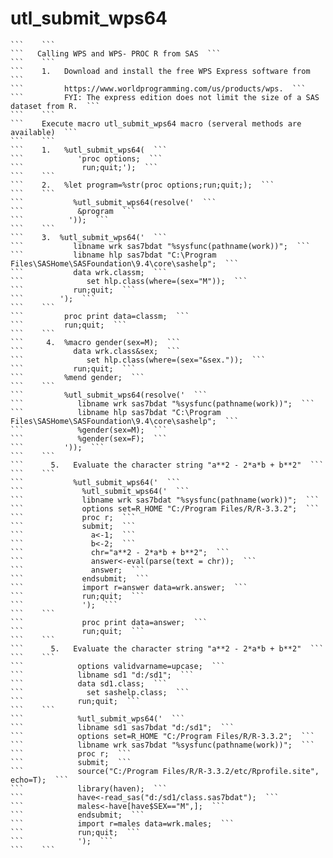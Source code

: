 # utl_submit_wps64

    ```    ```
    ```   Calling WPS and WPS- PROC R from SAS  ```
    ```    ```
    ```    1.   Download and install the free WPS Express software from  ```
    ```         https://www.worldprogramming.com/us/products/wps.  ```
    ```         FYI: The express edition does not limit the size of a SAS dataset from R.  ```
    ```    ```
    ```    Execute macro utl_submit_wps64 macro (serveral methods are available)  ```
    ```    ```
    ```    1.   %utl_submit_wps64(  ```
    ```            'proc options;  ```
    ```             run;quit;');  ```
    ```    ```
    ```    2.   %let program=%str(proc options;run;quit;);  ```
    ```    ```
    ```           %utl_submit_wps64(resolve('  ```
    ```            &program  ```
    ```          '));  ```
    ```    ```
    ```    3.  %utl_submit_wps64('  ```
    ```           libname wrk sas7bdat "%sysfunc(pathname(work))";  ```
    ```           libname hlp sas7bdat "C:\Program Files\SASHome\SASFoundation\9.4\core\sashelp";  ```
    ```           data wrk.classm;  ```
    ```              set hlp.class(where=(sex="M"));  ```
    ```           run;quit;  ```
    ```        ');  ```
    ```    ```
    ```         proc print data=classm;  ```
    ```         run;quit;  ```
    ```    ```
    ```     4.  %macro gender(sex=M);  ```
    ```           data wrk.class&sex;  ```
    ```              set hlp.class(where=(sex="&sex."));  ```
    ```           run;quit;  ```
    ```         %mend gender;  ```
    ```    ```
    ```         %utl_submit_wps64(resolve('  ```
    ```            libname wrk sas7bdat "%sysfunc(pathname(work))";  ```
    ```            libname hlp sas7bdat "C:\Program Files\SASHome\SASFoundation\9.4\core\sashelp";  ```
    ```            %gender(sex=M);  ```
    ```            %gender(sex=F);  ```
    ```         '));  ```
    ```    ```
    ```      5.   Evaluate the character string "a**2 - 2*a*b + b**2"  ```
    ```    ```
    ```           %utl_submit_wps64('  ```
    ```             %utl_submit_wps64('  ```
    ```             libname wrk sas7bdat "%sysfunc(pathname(work))";  ```
    ```             options set=R_HOME "C:/Program Files/R/R-3.3.2";  ```
    ```             proc r;  ```
    ```             submit;  ```
    ```               a<-1;  ```
    ```               b<-2;  ```
    ```               chr="a**2 - 2*a*b + b**2";  ```
    ```               answer<-eval(parse(text = chr));  ```
    ```               answer;  ```
    ```             endsubmit;  ```
    ```             import r=answer data=wrk.answer;  ```
    ```             run;quit;  ```
    ```             ');  ```
    ```    ```
    ```             proc print data=answer;  ```
    ```             run;quit;  ```
    ```    ```
    ```      5.   Evaluate the character string "a**2 - 2*a*b + b**2"  ```
    ```    ```
    ```            options validvarname=upcase;  ```
    ```            libname sd1 "d:/sd1";  ```
    ```            data sd1.class;  ```
    ```              set sashelp.class;  ```
    ```            run;quit;  ```
    ```    ```
    ```            %utl_submit_wps64('  ```
    ```            libname sd1 sas7bdat "d:/sd1";  ```
    ```            options set=R_HOME "C:/Program Files/R/R-3.3.2";  ```
    ```            libname wrk sas7bdat "%sysfunc(pathname(work))";  ```
    ```            proc r;  ```
    ```            submit;  ```
    ```            source("C:/Program Files/R/R-3.3.2/etc/Rprofile.site", echo=T);  ```
    ```            library(haven);  ```
    ```            have<-read_sas("d:/sd1/class.sas7bdat");  ```
    ```            males<-have[have$SEX=="M",];  ```
    ```            endsubmit;  ```
    ```            import r=males data=wrk.males;  ```
    ```            run;quit;  ```
    ```            ');  ```
    ```    ```
